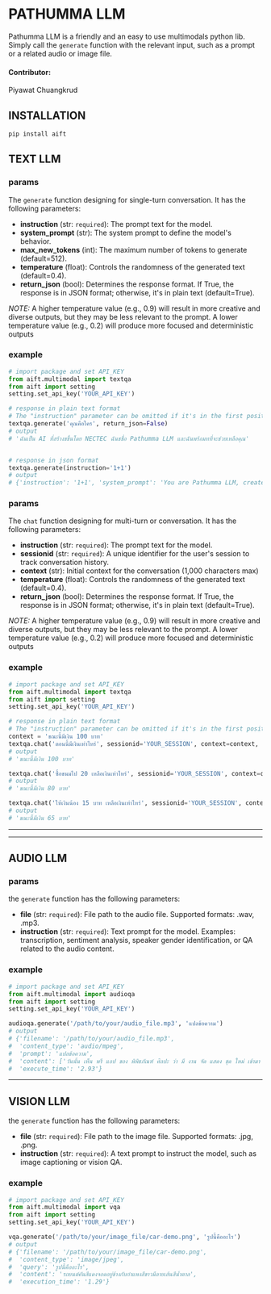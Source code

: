 # PATHUMMA LLM
Pathumma LLM is a friendly and an easy to use multimodals python lib. Simply call the `generate` function with the relevant input, such as a prompt or a related audio or image file.

#### Contributor: 
Piyawat Chuangkrud

## INSTALLATION
```sh
pip install aift
```

## TEXT LLM

### params
The `generate` function designing for single-turn conversation. It has the following parameters:

* **instruction** (str: `required`): The prompt text for the model.
* **system_prompt** (str): The system prompt to define the model's behavior.
* **max_new_tokens** (int): The maximum number of tokens to generate (default=512).
* **temperature** (float): Controls the randomness of the generated text (default=0.4).
* **return_json** (bool): Determines the response format. If True, the response is in JSON format; otherwise, it's in plain text (default=True).

_NOTE:_ 
A higher temperature value (e.g., 0.9) will result in more creative and diverse outputs, but they may be less relevant to the prompt. A lower temperature value (e.g., 0.2) will produce more focused and deterministic outputs


### example
```python
# import package and set API_KEY
from aift.multimodal import textqa
from aift import setting
setting.set_api_key('YOUR_API_KEY')

# response in plain text format
# The "instruction" parameter can be omitted if it's in the first position
textqa.generate('คุณคือใคร', return_json=False)
# output
# 'ฉันเป็น AI ที่สร้างขขึ้นโดย NECTEC ฉันชชื่อ Pathumma LLM และฉันพร้อมทที่จะช่วยเหลือคุณ'


# response in json format
textqa.generate(instruction='1+1')
# output
# {'instruction': '1+1', 'system_prompt': 'You are Pathumma LLM, created by NECTEC (National Electronics and Computer Technology Center). Your are a helpful assistant.', 'content': '2', 'temperature': 0.4, 'max_new_tokens' : 256, 'execution_time': '0.04'}
```

### params
The `chat` function designing for multi-turn or conversation. It has the following parameters:

* **instruction** (str: `required`): The prompt text for the model.
* **sessionid** (str: `required`): A unique identifier for the user's session to track conversation history.
* **context** (str): Initial context for the conversation (1,000 characters max)
* **temperature** (float): Controls the randomness of the generated text (default=0.4).
* **return_json** (bool): Determines the response format. If True, the response is in JSON format; otherwise, it's in plain text (default=True).

_NOTE:_ 
A higher temperature value (e.g., 0.9) will result in more creative and diverse outputs, but they may be less relevant to the prompt. A lower temperature value (e.g., 0.2) will produce more focused and deterministic outputs


### example
```python
# import package and set API_KEY
from aift.multimodal import textqa
from aift import setting
setting.set_api_key('YOUR_API_KEY')

# response in plain text format
# The "instruction" parameter can be omitted if it's in the first position
context = 'ขณะนี้มีเงิน 100 บาท'
textqa.chat('ตอนนี้มีเงินเท่าไหร่', sessionid='YOUR_SESSION', context=context, temperature=0.2, return_json=False)
# output
# 'ขณะนี้มีเงิน 100 บาท'

textqa.chat('ซื้อขนมไป 20 เหลือเงินเท่าไหร่', sessionid='YOUR_SESSION', context=context, temperature=0.2, return_json=False)
# output
# 'ขณะนี้มีเงิน 80 บาท'

textqa.chat('ให้เงินน้อง 15 บาท เหลือเงินเท่าไหร่', sessionid='YOUR_SESSION', context=context, temperature=0.2, return_json=False)
# output
# 'ขณะนี้มีเงิน 65 บาท'
```
---

---

## AUDIO LLM
### params
the `generate` function has the following parameters:

* **file** (str: `required`): File path to the audio file. Supported formats: .wav, .mp3.
* **instruction** (str: `required`): Text prompt for the model. Examples: transcription, sentiment analysis, speaker gender identification, or QA related to the audio content.

### example
```python
# import package and set API_KEY
from aift.multimodal import audioqa
from aift import setting
setting.set_api_key('YOUR_API_KEY')

audioqa.generate('/path/to/your/audio_file.mp3', 'แปลข้อความ')
# output
# {'filename': '/path/to/your/audio_file.mp3',
#  'content_type': 'audio/mpeg',
#  'prompt': 'แปลข้อความ',
#  'content': ['วันนั้น เห็น พรี แอป ของ พิพิธภัณฑ์ ศิลปะ ว่า มี งาน จัด แสดง ชุด ใหม่ เข้ามา แล้ว เกี่ยวกับ ภาพพิมพ์ ญี่ปุ่น แฟน เร นี่ ชอบ มาก'],
#  'execute_time': '2.93'}
```
---

## VISION LLM
the `generate` function has the following parameters:

* **file** (str: `required`): File path to the image file. Supported formats: .jpg, .png.
* **instruction** (str: `required`): A text prompt to instruct the model, such as image captioning or vision QA.

### example
```python
# import package and set API_KEY
from aift.multimodal import vqa
from aift import setting
setting.set_api_key('YOUR_API_KEY')

vqa.generate('/path/to/your/image_file/car-demo.png', 'รูปนี้คืออะไร')
# output
# {'filename': '/path/to/your/image_file/car-demo.png',
#  'content_type': 'image/jpeg',
#  'query': 'รูปนี้คืออะไร',
#  'content': 'รถยนต์คันสีแดงจอดอยู่ข้างกับกำแพงสีขาวมีลายเส้นสีน้ำตาล',
#  'execution_time': '1.29'}
```
